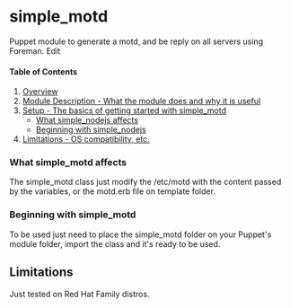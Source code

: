 # simple_motd
Puppet module to generate a motd, and be reply on all servers using Foreman. Edit

#### Table of Contents
1. [Overview](#overview)
2. [Module Description - What the module does and why it is useful](#module-description)
3. [Setup - The basics of getting started with simple_motd](#setup)
    * [What simple_nodejs affects](#what-simple_motd-affects)
    * [Beginning with simple_nodejs](#beginning-with-simple_motd)
4. [Limitations - OS compatibility, etc.](#limitations)

### What simple_motd affects
The simple_motd class just modify the /etc/motd with the content passed by the variables, or the motd.erb file on template folder.

### Beginning with simple_motd
To be used just need to place the simple_motd folder on your Puppet's module folder, import the class and it's ready to be used.

## Limitations
Just tested on Red Hat Family distros.
